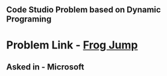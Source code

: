 ## Code Studio Problem based on Dynamic Programing 

# Problem Link - [Frog Jump](https://www.codingninjas.com/codestudio/problems/frog-jump_3621012)

## Asked in - Microsoft